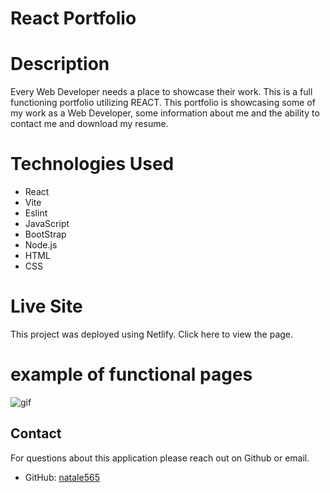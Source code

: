 # React Portfolio

# Description 

Every Web Developer needs a place to showcase their work. This is a full functioning portfolio utilizing REACT. This portfolio is showcasing some of my work as a Web Developer, some information about me and the ability to contact me and download my resume.

# Technologies Used

- React
- Vite
- Eslint
- JavaScript
- BootStrap
- Node.js
- HTML
- CSS


# Live Site

This project was deployed using Netlify. Click here to view the page.

# example of functional pages  

![gif](./image/fullGif.gif)



## Contact

For questions about this application please reach out on Github or email.

- GitHub: [natale565](https://github.com/natale565)